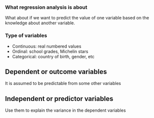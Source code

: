 ### What regression analysis is about
What about if we want to predict the value of one variable based on the knowledge about another variable.

### Type of variables
- Continuous: real numbered values
- Ordinal: school grades, Michelin stars
- Categorical: country of birth, gender, etc

## Dependent or outcome variables
It is assumed to be predictable from some other variables
## Independent or predictor variables
Use them to explain the variance in the dependent variables

